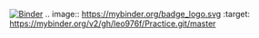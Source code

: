 [![Binder](https://mybinder.org/badge_logo.svg)](https://mybinder.org/v2/gh/leo976f/Practice.git/master)
.. image:: https://mybinder.org/badge_logo.svg
 :target: https://mybinder.org/v2/gh/leo976f/Practice.git/master
 
